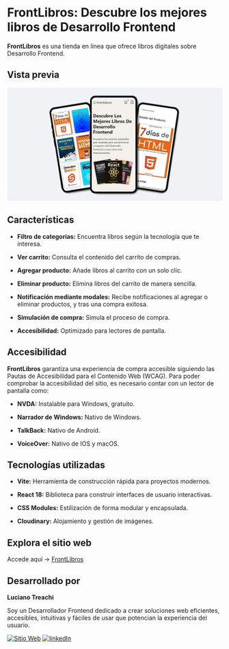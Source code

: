 # FrontLibros: Descubre los mejores libros de Desarrollo Frontend

**FrontLibros** es una tienda en línea que ofrece libros digitales sobre Desarrollo Frontend.

## Vista previa

![Vista previa del sitio](public/readme-preview1.jpg)

## Características

- **Filtro de categorías:** Encuentra libros según la tecnología que te interesa.

- **Ver carrito:** Consulta el contenido del carrito de compras.

- **Agregar producto:** Añade libros al carrito con un solo clic.

- **Eliminar producto:** Elimina libros del carrito de manera sencilla.

- **Notificación mediante modales:** Recibe notificaciones al agregar o eliminar productos, y tras una compra exitosa.

- **Simulación de compra:** Simula el proceso de compra.

- **Accesibilidad:** Optimizado para lectores de pantalla.

## Accesibilidad

**FrontLibros** garantiza una experiencia de compra accesible siguiendo las Pautas de Accesibilidad para el Contenido Web (WCAG). Para poder comprobar la accesibilidad del sitio, es necesario contar con un lector de pantalla como:

- **NVDA:** Instalable para Windows, gratuito.

- **Narrador de Windows:** Nativo de Windows.

- **TalkBack:** Nativo de Android.

- **VoiceOver:** Nativo de IOS y macOS.

## Tecnologías utilizadas

- **Vite:** Herramienta de construcción rápida para proyectos modernos.

- **React 18:** Biblioteca para construir interfaces de usuario interactivas.

- **CSS Modules:** Estilización de forma modular y encapsulada.

- **Cloudinary:** Alojamiento y gestión de imágenes.

## Explora el sitio web

Accede aquí → [FrontLibros](https://frontlibros.vercel.app/)

## Desarrollado por

**Luciano Treachi**

Soy un Desarrollador Frontend dedicado a crear soluciones web eficientes, accesibles, intuitivas y fáciles de usar que potencian la experiencia del usuario.

[![Sitio Web](https://img.shields.io/badge/Sitio_Web-black?style=for-the-badge&logoColor=white)](https://lucianotreachi.website/)
[![linkedIn](https://img.shields.io/badge/LinkedIn-0077B5?style=for-the-badge&logoColor=white)](https://www.linkedin.com/in/luciano-treachi/)
